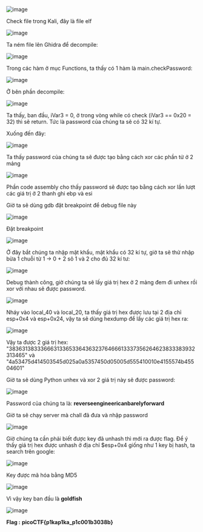 ![image](https://github.com/m01000xd/picoCTF/assets/122852491/64ff3ebc-76bb-4a0c-a2f0-017bd64cc85f)

Check file trong Kali, đây là file elf

![image](https://github.com/m01000xd/picoCTF/assets/122852491/3868341f-3312-413a-9901-f41bdffb6723)


Ta ném file lên Ghidra để decompile:

![image](https://github.com/m01000xd/picoCTF/assets/122852491/39cd5e25-869e-4a94-8c74-82dda20823b7)

Trong các hàm ở mục Functions, ta thấy có 1 hàm là main.checkPassword:

![image](https://github.com/m01000xd/picoCTF/assets/122852491/3b1a515a-91a5-48e2-8b1f-891086016764)

Ở bên phần decompile:

![image](https://github.com/m01000xd/picoCTF/assets/122852491/43da1a65-b76c-4ac0-b4f7-f24e2ffc25bc)


Ta thấy, ban đầu, iVar3 = 0, ở trong vòng while có check (iVar3 == 0x20 = 32) thì sẽ return. Tức là password của chúng ta sẽ có 32 kí tự.

Xuống đến đây: 

![image](https://github.com/m01000xd/picoCTF/assets/122852491/813a88a3-0617-4864-a3f7-7276a65d5507)


Ta thấy password của chúng ta sẽ được tạo bằng cách xor các phần tử ở 2 mảng 

![image](https://github.com/m01000xd/picoCTF/assets/122852491/34b29e6d-756a-452e-b4c8-293945f41309)


Phần code assembly cho thấy password sẽ được tạo bằng cách xor lần lượt các giá trị ở 2 thanh ghi ebp và esi

Giờ ta sẽ dùng gdb đặt breakpoint để debug file này

![image](https://github.com/m01000xd/picoCTF/assets/122852491/6d3fbf6c-0fb7-4c55-9a53-4c5090a4af9e)


Đặt breakpoint

![image](https://github.com/m01000xd/picoCTF/assets/122852491/ed2c274a-0007-4e2a-b624-a97b446ed04c)

Ở đây bắt chúng ta nhập mật khẩu, mật khẩu có 32 kí tự, giờ ta sẽ thử nhập bừa 1 chuỗi từ 1 -> 0 + 2 sô 1 và 2 cho đủ 32 kí tư: 

![image](https://github.com/m01000xd/picoCTF/assets/122852491/c9533c8a-7324-4215-bb27-6d24b0bf6f40)


Debug thành công, giờ chúng ta sẽ lấy giá trị hex ở 2 mảng đem đi unhex rồi xor với nhau sẽ được password.

![image](https://github.com/m01000xd/picoCTF/assets/122852491/28782dbb-922e-45b8-a4ef-8f539a24474a)
 

Nháy vào local_40 và local_20, ta thấy giá trị hex được lưu tại 2 địa chỉ esp+0x4 và esp+0x24, vậy ta sẽ dùng hexdump để lấy các giá trị hex ra:

![image](https://github.com/m01000xd/picoCTF/assets/122852491/e72b1348-6e06-4910-9952-16219ab37fee)

Vậy ta được 2 giá trị hex: "3836313833366631336533643632376466613337356264623833383932313465" và "4a53475d414503545d025a0a5357450d05005d555410010e4155574b45504601"

Giờ ta sẽ dùng Python unhex và xor 2 giá trị này sẽ được password:

![image](https://github.com/m01000xd/picoCTF/assets/122852491/9139daef-ef7b-4b29-b33d-5abb99df9365)

Password của chúng ta là: **reverseengineericanbarelyforward**

Giờ ta sẽ chạy server mà chall đã đưa và nhập password

![image](https://github.com/m01000xd/picoCTF/assets/122852491/67aa50f9-3681-4cbc-bd45-164ad74f7e31)

Giờ chúng ta cần phải biết được key đã unhash thì mới ra được flag. Để ý thấy giá trị hex được unhash ở địa chỉ $esp+0x4 giống như 1 key bị hash, ta search trên google:

![image](https://github.com/m01000xd/picoCTF/assets/122852491/be2aaec2-07ec-4b25-bc5e-74fa2af9e0de)

Key được mã hóa bằng MD5

![image](https://github.com/m01000xd/picoCTF/assets/122852491/7e0fbb8f-d419-446f-b7d3-ab176b806cfc)

Vì vậy key ban đầu là **goldfish**

![image](https://github.com/m01000xd/picoCTF/assets/122852491/ee207ee3-5385-4648-b6c6-2d1a5749b389)


**Flag :** **picoCTF{p1kap1ka_p1c001b3038b}**


